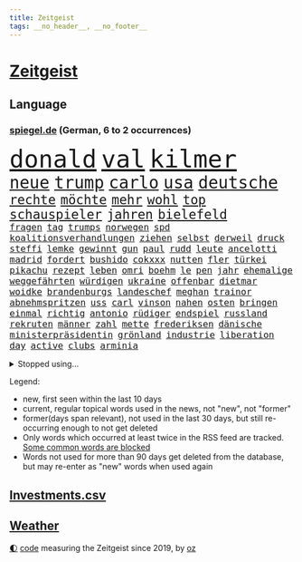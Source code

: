 ```yaml
---
title: Zeitgeist
tags: __no_header__, __no_footer__
---
```


# [Zeitgeist](https://oliz.io/zeitgeist/)

## Language

<h3><a href="https://www.spiegel.de" target="_blank">spiegel.de</a> (German, 6 to 2 occurrences)</h3>
<p style="font-family:monospace">
<span style="font-size:32pt"><a href="news_links.html#donald" class="current">donald</a></span>
<span style="font-size:32pt"><a href="news_links.html#val" class="new">val</a></span>
<span style="font-size:32pt"><a href="news_links.html#kilmer" class="new">kilmer</a></span>
<br>
<span style="font-size:22pt"><a href="news_links.html#neue" class="current">neue</a></span>
<span style="font-size:22pt"><a href="news_links.html#trump" class="current">trump</a></span>
<span style="font-size:22pt"><a href="news_links.html#carlo" class="current">carlo</a></span>
<span style="font-size:22pt"><a href="news_links.html#usa" class="current">usa</a></span>
<span style="font-size:22pt"><a href="news_links.html#deutsche" class="current">deutsche</a></span>
<br>
<span style="font-size:17pt"><a href="news_links.html#rechte" class="current">rechte</a></span>
<span style="font-size:17pt"><a href="news_links.html#möchte" class="current">möchte</a></span>
<span style="font-size:17pt"><a href="news_links.html#mehr" class="current">mehr</a></span>
<span style="font-size:17pt"><a href="news_links.html#wohl" class="current">wohl</a></span>
<span style="font-size:17pt"><a href="news_links.html#top" class="current">top</a></span>
<span style="font-size:17pt"><a href="news_links.html#schauspieler" class="current">schauspieler</a></span>
<span style="font-size:17pt"><a href="news_links.html#jahren" class="current">jahren</a></span>
<span style="font-size:17pt"><a href="news_links.html#bielefeld" class="current">bielefeld</a></span>
<br>
<span style="font-size:12pt"><a href="news_links.html#fragen" class="current">fragen</a></span>
<span style="font-size:12pt"><a href="news_links.html#tag" class="current">tag</a></span>
<span style="font-size:12pt"><a href="news_links.html#trumps" class="current">trumps</a></span>
<span style="font-size:12pt"><a href="news_links.html#norwegen" class="current">norwegen</a></span>
<span style="font-size:12pt"><a href="news_links.html#spd" class="current">spd</a></span>
<span style="font-size:12pt"><a href="news_links.html#koalitionsverhandlungen" class="current">koalitionsverhandlungen</a></span>
<span style="font-size:12pt"><a href="news_links.html#ziehen" class="current">ziehen</a></span>
<span style="font-size:12pt"><a href="news_links.html#selbst" class="current">selbst</a></span>
<span style="font-size:12pt"><a href="news_links.html#derweil" class="current">derweil</a></span>
<span style="font-size:12pt"><a href="news_links.html#druck" class="current">druck</a></span>
<span style="font-size:12pt"><a href="news_links.html#steffi" class="current">steffi</a></span>
<span style="font-size:12pt"><a href="news_links.html#lemke" class="new">lemke</a></span>
<span style="font-size:12pt"><a href="news_links.html#gewinnt" class="current">gewinnt</a></span>
<span style="font-size:12pt"><a href="news_links.html#gun" class="new">gun</a></span>
<span style="font-size:12pt"><a href="news_links.html#paul" class="current">paul</a></span>
<span style="font-size:12pt"><a href="news_links.html#rudd" class="new">rudd</a></span>
<span style="font-size:12pt"><a href="news_links.html#leute" class="current">leute</a></span>
<span style="font-size:12pt"><a href="news_links.html#ancelotti" class="current">ancelotti</a></span>
<span style="font-size:12pt"><a href="news_links.html#madrid" class="current">madrid</a></span>
<span style="font-size:12pt"><a href="news_links.html#fordert" class="current">fordert</a></span>
<span style="font-size:12pt"><a href="news_links.html#bushido" class="new">bushido</a></span>
<span style="font-size:12pt"><a href="news_links.html#cokxxx" class="new">cokxxx</a></span>
<span style="font-size:12pt"><a href="news_links.html#nutten" class="new">nutten</a></span>
<span style="font-size:12pt"><a href="news_links.html#fler" class="current">fler</a></span>
<span style="font-size:12pt"><a href="news_links.html#türkei" class="current">türkei</a></span>
<span style="font-size:12pt"><a href="news_links.html#pikachu" class="new">pikachu</a></span>
<span style="font-size:12pt"><a href="news_links.html#rezept" class="current">rezept</a></span>
<span style="font-size:12pt"><a href="news_links.html#leben" class="current">leben</a></span>
<span style="font-size:12pt"><a href="news_links.html#omri" class="new">omri</a></span>
<span style="font-size:12pt"><a href="news_links.html#boehm" class="new">boehm</a></span>
<span style="font-size:12pt"><a href="news_links.html#le" class="current">le</a></span>
<span style="font-size:12pt"><a href="news_links.html#pen" class="current">pen</a></span>
<span style="font-size:12pt"><a href="news_links.html#jahr" class="current">jahr</a></span>
<span style="font-size:12pt"><a href="news_links.html#ehemalige" class="current">ehemalige</a></span>
<span style="font-size:12pt"><a href="news_links.html#weggefährten" class="new">weggefährten</a></span>
<span style="font-size:12pt"><a href="news_links.html#würdigen" class="new">würdigen</a></span>
<span style="font-size:12pt"><a href="news_links.html#ukraine" class="current">ukraine</a></span>
<span style="font-size:12pt"><a href="news_links.html#offenbar" class="current">offenbar</a></span>
<span style="font-size:12pt"><a href="news_links.html#dietmar" class="current">dietmar</a></span>
<span style="font-size:12pt"><a href="news_links.html#woidke" class="current">woidke</a></span>
<span style="font-size:12pt"><a href="news_links.html#brandenburgs" class="new">brandenburgs</a></span>
<span style="font-size:12pt"><a href="news_links.html#landeschef" class="current">landeschef</a></span>
<span style="font-size:12pt"><a href="news_links.html#meghan" class="current">meghan</a></span>
<span style="font-size:12pt"><a href="news_links.html#trainor" class="new">trainor</a></span>
<span style="font-size:12pt"><a href="news_links.html#abnehmspritzen" class="current">abnehmspritzen</a></span>
<span style="font-size:12pt"><a href="news_links.html#uss" class="current">uss</a></span>
<span style="font-size:12pt"><a href="news_links.html#carl" class="current">carl</a></span>
<span style="font-size:12pt"><a href="news_links.html#vinson" class="new">vinson</a></span>
<span style="font-size:12pt"><a href="news_links.html#nahen" class="current">nahen</a></span>
<span style="font-size:12pt"><a href="news_links.html#osten" class="current">osten</a></span>
<span style="font-size:12pt"><a href="news_links.html#bringen" class="current">bringen</a></span>
<span style="font-size:12pt"><a href="news_links.html#einmal" class="current">einmal</a></span>
<span style="font-size:12pt"><a href="news_links.html#richtig" class="current">richtig</a></span>
<span style="font-size:12pt"><a href="news_links.html#antonio" class="current">antonio</a></span>
<span style="font-size:12pt"><a href="news_links.html#rüdiger" class="current">rüdiger</a></span>
<span style="font-size:12pt"><a href="news_links.html#endspiel" class="new">endspiel</a></span>
<span style="font-size:12pt"><a href="news_links.html#russland" class="current">russland</a></span>
<span style="font-size:12pt"><a href="news_links.html#rekruten" class="current">rekruten</a></span>
<span style="font-size:12pt"><a href="news_links.html#männer" class="current">männer</a></span>
<span style="font-size:12pt"><a href="news_links.html#zahl" class="current">zahl</a></span>
<span style="font-size:12pt"><a href="news_links.html#mette" class="current">mette</a></span>
<span style="font-size:12pt"><a href="news_links.html#frederiksen" class="current">frederiksen</a></span>
<span style="font-size:12pt"><a href="news_links.html#dänische" class="current">dänische</a></span>
<span style="font-size:12pt"><a href="news_links.html#ministerpräsidentin" class="current">ministerpräsidentin</a></span>
<span style="font-size:12pt"><a href="news_links.html#grönland" class="current">grönland</a></span>
<span style="font-size:12pt"><a href="news_links.html#industrie" class="current">industrie</a></span>
<span style="font-size:12pt"><a href="news_links.html#liberation" class="new">liberation</a></span>
<span style="font-size:12pt"><a href="news_links.html#day" class="current">day</a></span>
<span style="font-size:12pt"><a href="news_links.html#active" class="new">active</a></span>
<span style="font-size:12pt"><a href="news_links.html#clubs" class="new">clubs</a></span>
<span style="font-size:12pt"><a href="news_links.html#arminia" class="new">arminia</a></span>
</p>
<details>
<summary>Stopped using...</summary>
<p class="former" style="font-size:12pt">
lisa(1624) schnelle(1623) karl(1622) la(1622) botschafter(1621) einzelne(1621) energien(1621) höher(1621) vorzeitig(1621) beschädigt(1620) gezogen(1620) herbst(1620) hundert(1620) kauf(1620) programm(1620) tragen(1620) wagen(1619) angeklagte(1618) echte(1618) fdpchef(1618) fünfte(1618) schiedsrichter(1618) tödliche(1618) wahrheit(1618) wen(1618) 2019(1617) elfmeter(1617) feierte(1617) for(1617) guter(1617) historiker(1617) insgesamt(1617) pflege(1617) stets(1617) bruder(1616) eher(1616) geholt(1616) stürmer(1616) tschechien(1616) 19(1615) hinaus(1615) weder(1615) 26(1614) atmosphäre(1614) co₂(1614) offensive(1614) schlimm(1614) welchem(1614) beispielen(1613) bus(1613) geboren(1613) kandidaten(1613) kraftvoll(1613) kündigte(1613) schlagzeilen(1613) verbieten(1613) werk(1613) debatten(1612) ii(1612) nahezu(1612) gemeinsamen(1611) messi(1611) trafen(1611) erlassen(1610) längere(1610) dachte(1609) landen(1609) passt(1609) käufer(1608) debakel(1607) herr(1607) deals(1606) ägypten(1606) lügen(1605) unterstützer(1605) vorstellen(1605) 600(1604) philipp(1604) sendung(1604) lücke(1603) bezahlen(1602) gaben(1601) affäre(1600) spannungen(1599) sexuellen(1598) brach(1597) vieles(1594) insassen(1591) fortsetzung(1590) vfb(1590) rettung(1585) angeboten(1581) schaut(1580) dramatischen(1577) überfall(1571) flug(1569) entspannt(1565) startup(1563) leiter(1540) politikern(1456) abgegeben(1390) tennisstar(1388) spiegelreporter(1382) cup(1344) autoren(1341) ausgefallen(1328) kameras(1315) erkrankte(1309) schwarz(1308) erhofft(1302) stehlen(1297) haushalt(1287) gehälter(1281) getöteten(1274) wichtiges(1246) zeitpunkt(1245) halbes(1244) bekannteste(1220) fußballs(1209) verabschieden(1184) buschmann(1180) weiten(1168) spielern(1146) verweist(1142) betreibt(1125) erneuerbare(1100) eindrücke(1096) herzen(1085) schwarzes(1067) erlauben(1066) locken(1061) ehrt(1034) verzweiflung(1024) kai(1021) budapest(1019) stockholm(1013) joshua(1010) baum(998) justizminister(995) zuwanderung(995) partnerin(992) chinesen(965) notruf(952) raten(947) professor(939) franz(933) jüngst(930) träumt(929) auseinander(919) kollege(907) eingriff(904) kompliziert(900) emissionen(899) angreifen(898) überraschenden(897) asyl(891) auszeichnung(883) rückstand(881) mama(880) billigt(865) abbauen(845) angriffs(832) fenster(832) flogen(825) muster(820) mag(812) zehnte(809) heimische(805) fahnder(804) erfolgreiche(797) lebensgefahr(794) zufällig(793) 18jähriger(791) befasst(783) verschleppt(772) schöner(763) brauche(758) wahlsieger(758) darmstadt(747) diesjährigen(746) gala(746) gedanken(746) duisburg(739) wendepunkt(734) kreuz(728) erfolgen(725) beides(722) diplomatische(719) emotionen(717) 13jährige(708) staatsschutz(698) staatsbürger(696) tickets(694) erforscht(690) horror(687) straßenverkehr(686) spaniens(673) küche(668) bekennt(653) helden(652) luftangriffen(652) sizilien(648) budget(643) stock(639) zwischenfall(631) abends(629) zügen(629) schweigt(626) auflösung(625) eauto(613) desaster(612) islamistische(597) sichergestellt(572) tisch(569) jon(567) sperre(565) tvsender(557) phänomen(555) generalbundesanwalt(553) achtzigerjahren(550) kimmich(541) getöteter(540) franzosen(539) herbert(538) belästigt(536) israelischer(527) attentat(513) nahost(504) bundes(501) menschenrechte(498) schlaf(495) mangelt(494) rafah(493) perry(487) magic(479) ehepaar(472) dfl(471) beklagen(464) leise(459) zuversichtlich(457) mindestlohn(452) zurückgekehrt(452) abgeordneter(451) erfuhr(448) anhebung(445) kate(440) rutscht(434) nicole(433) 2006(417) pünktlich(414) sächsische(414) allgegenwärtig(410) jackson(408) substanz(406) hauptdarstellerin(400) verbotene(394) anerkennung(390) gefeuert(390) schwerverletzte(386) fragte(385) zwölfjähriger(385) mount(379) stewart(377) einfacher(375) kostenlosen(375) legten(375) lüge(375) angeschlagene(368) outfits(368) philosophie(368) stammen(368) ehen(367) kaputt(365) boxen(361) abgrund(360) dokumentation(359) schrank(359) alec(357) baldwin(357) bodo(355) boxer(355) indirekt(354) aktie(351) populismus(350) beeindruckende(348) bewerten(348) rekonstruieren(347) grauen(346) 20jähriger(344) ausprobiert(343) entführt(343) gipfel(343) üblich(340) thyssenkrupp(339) locker(336) gesenkt(335) breitet(330) pérez(330) handwerk(329) oberster(328) weber(328) spdspitze(322) protokoll(321) mau(320) schlägen(316) prognosen(313) films(312) verbrecher(311) weibchen(308) ego(307) europäisches(307) premiers(307) liest(306) heimatstadt(304) späten(304) planten(301) emilia(299) genauen(299) neueste(297) krimi(296) ausgesagt(295) fdppolitiker(295) befragen(292) hilton(292) gefährliches(291) hansestadt(291) chris(290) dresdner(287) stehe(286) jubel(285) sonja(285) 200000(284) basel(284) psychologie(284) fußballplatz(282) feinde(280) ordnete(280) zurückzahlen(279) erobern(276) urteile(272) potenziell(271) gebissen(270) marina(267) vielfalt(267) sprangen(266) atem(265) brat(265) häusliche(263) feuert(261) gefangen(261) zeug(260) kalt(259) ausgewertet(257) magabewegung(257) oh(257) bekamen(255) medikament(253) umstrittenem(249) wahrscheinlicher(249) attestiert(247) ausländischen(247) baseball(247) erledigt(246) simone(242) steuert(242) wahlerfolg(241) viereinhalb(239) verbracht(238) spdabgeordneter(235) untergang(235) zentrales(235) ansehen(234) zwölfjährige(234) neuartige(233) grafiken(232) buckelwal(230) friedliche(230) geurteilt(230) postete(230) austin(228) berechnet(228) elbe(228) feststellen(227) sprengstoff(227) tanzte(227) zukommt(227) ausgestattet(225) kubicki(225) nutze(225) thailändischen(224) allzu(223) riese(221) ermorden(220) gefährt(220) lilium(218) status(218) einladen(215) versinkt(215) liveblog(214) arnold(212) drückte(212) unabhängigkeit(212) verlusten(212) thesen(211) unterirdische(211) zeitreise(211) hetze(207) landstraßen(206) satiriker(206) berufliche(202) empfehlung(201) 2011(200) überrumpelt(200) berger(199) witze(198) übernahm(198) hob(197) überrollt(197) container(196) fußballweltverband(196) hassan(196) export(195) verkörperte(195) bakterien(194) rohstoffen(194) gewandt(192) parteichefin(192) brasilianischen(191) 55(190) holstein(190) abgefangen(189) südfrankreich(189) armand(188) müde(188) bezwingt(187) h(186) kleinkind(185) ratlos(185) 007(184) gebraucht(184) nochmals(184) alex(183) eilig(183) elversberg(183) gefördert(183) asylrecht(182) heidenheim(182) prorussische(181) code(180) eberl(180) instrumentalisiert(180) abgeschnitten(179) energiepreise(179) essenziell(179) ihrerseits(179) marktwirtschaft(179) getötete(178) kanzlerkandidaten(177) esc(176) 71(174) avignon(174) späte(174) übergibt(173) echtes(172) hanau(172) bescheiden(171) erstarken(171) günstigen(171) seinerseits(171) absolute(170) carolabrücke(170) ehre(170) diplomatie(169) vergewaltigungsprozess(169) gesetzlichen(168) fotografin(167) schönheitsideale(167) studiert(167) angeschwemmt(166) fröhliche(166) vertrieb(166) nachbarländer(165) dominique(164) marcel(164) sky(164) erpresser(163) patzer(162) bedrängt(161) briefwahl(161) männchen(161) frische(160) 19jährige(159) fabriken(159) green(159) edward(158) insolvenzverwalter(158) lenken(158) cdukanzlerkandidat(157) pendler(157) schrammt(157) koalitionsgespräche(156) regional(156) grünheide(155) teslafabrik(155) dallas(154) fotografieren(154) liveticker(154) raphael(154) billiger(153) erlaubnis(153) parks(153) flugobjekte(152) semester(152) anderswo(151) aussuchen(151) überwältigt(151) bröning(150) paartherapeutin(150) anpassen(149) bedrohte(149) düsteres(149) knochen(149) natogeneralsekretär(149) seltsames(149) mcdonald’s(148) dankbarkeit(147) facebookkonzern(147) nachteil(147) flugtaxistartup(146) gestimmt(145) karoline(145) regierungschefs(145) stralsund(144) beschränken(143) unterschrift(143) wünschte(143) gesetzesänderung(142) holocaustüberlebende(142) mitgeteilt(142) musical(142) ausfällig(141) ferres(141) veronica(141) bekenntnis(139) exklusiv(138) kleinwagen(138) mehrkosten(138) videospielen(138) glückliche(137) kita(137) soziologe(137) zunehmende(137) bundestagsabgeordneten(136) mussolini(136) vereine(136) gazas(135) kontakten(134) veranlasste(134) wilson(134) anfühlt(133) tarife(133) gebühren(132) millionenbetrag(132) rüstungsexporte(132) unionskanzlerkandidat(132) andrij(131) ultimatum(131) gelder(129) schauspielstar(129) totale(129) mittagessen(128) unternehmensberater(128) 22jähriger(127) lakers(127) saarbrücken(127) streich(127) zweikampf(127) zerschlagen(126) eingeleitet(125) löhne(125) schienen(125) schädlich(125) zugesprochen(125) natobeitritt(124) sexismus(124) bush(123) milliardendeal(122) vorbilder(121) binden(120) bosnien(120) bürgerkriegsland(120) celsius(120) deckt(120) demokratisch(120) ruhig(120) wahllokale(120) mikaela(119) ranghohen(119) shiffrin(119) furcht(118) bannon(117) beschwerde(116) riesenslalom(116) cdupolitikerin(115) geldautomatensprenger(115) satt(115) zuschüsse(115) justizministerium(114) postet(114) charlie(113) fraktionschef(112) mourinho(112) rächen(112) übergabe(112) ansprache(111) make(111) stopfen(111) abkommens(110) schläge(110) dating(108) krankheiten(108) strafverfahren(108) people(107) redakteure(107) reichinnek(107) schnellstmöglich(107) anweisung(106) 27jährigen(105) betreuung(105) hardliner(105) monica(105) protagonisten(105) verwendung(105) weltcupsieg(105) wertvoll(105) fdpgeneralsekretär(104) provokationen(104) unsicheren(104) voranbringen(103) konklave(102) oscarkandidat(102) pille(102) purzeln(102) wichtigstes(102) zehntausenden(102) berlinale(101) kleid(101) löwe(101) maue(101) schwacher(101) direktmandate(100) hinterm(100) millionenhöhe(100) neugeborene(100) 1984(99) maul(99) schmerz(99) unterseekabel(99) datenkabel(98) schwor(98) 23jährige(97) akuter(97) bergauf(97) oz(97) veruntreut(97) wohlhabenden(97) christmas(96) conor(96) gegenstand(96) popsuperstar(96) verfrüht(96) glatteis(95) rahmen(95) kalte(94) kardinal(94) komplizen(94) komplizierter(94) models(94) klimapolitische(93) vizechef(93) like(92) 65jährigen(91) daheim(91) herrn(91) komödien(90) notbremse(90) regierenden(90) sorgerecht(90) wunde(90) zugezogen(90) äußeres(90) elektroden(89) heimniederlage(89) mandat(89) nachnamen(89) reallöhne(89) rücklagen(89) steel(89) ungewisse(89) echtzeit(88) geflüchteter(88) hemmschwelle(88) sag(88) unterfranken(88) wahrnehmen(88) übersprang(88) gefolgt(87) machtfrage(87) niederzulegen(87) skiurlaub(87) steigert(87) tausch(87) abschneiden(86) abschneidet(86) leichnams(86) rommel(86) unterdrückt(86) zeitweilig(86) erledigen(85) geflohene(85) keith(85) kellogg(85) parteijugend(85) siebzigerjahre(85) erinnerungslücken(84) mineralien(84) nirgends(84) portugiese(84) primekunden(84) stollen(84) vorenthalten(84) 2004(83) furor(83) games(83) sonntagabend(83) verbrauchern(83) viertklässler(83) vorkommen(83) foul(82) gesunder(82) winterurlaub(82) katy(81) netzentgelte(81) rekorde(81) strategisch(81) südwesten(81) zueinander(81) begrenzt(80) devise(80) gelauncht(80) haushaltskrise(80) kivideogenerator(80) leblos(80) now(80) patriarchat(80) sora(80) unberührt(80) verständigen(80) discord(79) fehlten(79) friedenstruppe(79) jatta(79) männlicher(79) natochef(79) ruhrpott(79) demütigung(78) discounter(78) düsteren(78) fußballweltmeisterschaft(78) heidenheimer(78) kelce(78) logik(78) rennrad(78) topform(78) usjournalist(78) 185(77) bauteil(77) dokumentiert(77) enttäuschenden(77) erwartete(77) füllen(77) geleitet(77) insolvent(77) krupp(77) verpacken(77) bot(76) deckel(76) hilferuf(76) iphone(76) rationaler(76) rindfleisch(76) rätselhaftes(76) wiener(76) geruch(75) lieferung(75) pur(75) rezepte(75) sanktionspaket(75) schattenflotte(75) charli(74) getränke(74) neuausrichtung(74) ticken(74) xcx(74) aufzubauen(73) cduministerpräsident(73) darlehen(73) delikte(73) entzieht(73) zumutung(73) insolvenzverfahren(72) lüneburger(72) rotwein(72) schwerwiegenden(72) witcher(72) bitcoinkurs(71) bundeskanzlers(71) döner(71) grünes(71) gunsten(71) kitsch(71) wähnt(71) auswirkt(70) bastion(70) familiennachzug(70) gläubigen(70) lokale(70) melnyk(70) petersplatz(70) tübingen(70) unabhängiger(70) windkraft(70) 113(69) beliebtes(69) bundestagsfraktion(69) finanzhilfen(69) kurbelt(69) waffenproduktion(69) arbeitnehmern(68) grotesk(68) guatemala(68) konzepte(68) dreierkoalition(67) erwiesen(67) gestrandeten(67) kidman(67) konstruktiv(67) neuaufstellung(67) newsblog(67) sportliche(67) südpazifik(67) eupolitiker(66) gefährdete(66) schönheit(66) anhaltenden(65) kannst(65) kreuze(65) landeswährung(65) partys(65) slowene(65) unappetitliche(65) denkwürdiges(64) damon(63) fahrten(63) gemietet(63) jean(63) millionensumme(63) re(63) dončić(62) flüchtling(62) gekürzt(62) luka(62) romans(62) volocopter(62) wochenlangem(62) brutalem(61) exminister(61) herzschrittmacher(61) knackt(61) sofortige(61) zeitlichen(61) balance(60) berechtigte(60) johanna(60) lieferdienste(60) nichtbinäre(60) verbannen(60) 104(59) army(59) damalige(59) missionen(59) mund(59) nordrheinwestfälischen(59) rewe(59) spdmann(59) umschlungen(59) unfalltod(59) verknüpft(59) wohnort(59) auswüchse(58) eigentlichen(58) karibik(58) leine(58) penny(58) republikanerin(58) beisetzung(57) butterpreis(57) elektropionier(57) lebensgefährlichen(57) trinkwasser(57) dominierten(56) freitagnacht(56) lieferten(56) wellinger(56) bestes(55) brutalist(55) geredet(55) hinweisen(55) price(55) sofern(55) streitfall(55) umlauf(55) wahllokal(55) willkür(55) euhilfen(54) gewässern(54) nötigung(54) sackt(54) unvergesslichen(54) 49(53) alpinisten(53) flugtaxihersteller(53) joint(53) kyjiws(53) rechtspopulist(53) skandalen(53) tvpublikum(53) drehbücher(52) issa(52) leitung(52) trauerzug(52) ausbürgerung(51) blue(51) fratzscher(51) karius(51) loris(51) schwung(51) warnsignal(51) gesicherten(50) medaillen(50) rechtspopulistischen(50) schnappt(50) abgeschaltet(49) ber(49) eliten(49) gewürdigt(49) großspende(49) kostüm(49) neigt(49) rassist(49) rechtspopulismus(49) sarg(49) dopingtest(48) moderation(48) origin(48) positiver(48) ruhm(48) usamerikanerin(48) engels(47) fa(47) firewall(47) fortbildungen(47) geschwisterpaar(47) pokalaus(47) pubkultur(47) erdtrabanten(46) geisel(46) ghost(46) chronologie(45) leidenschaftlichen(45) misstrauensvotum(45) profifußball(45) unterbrechung(45) linkenpolitiker(44) plakate(44) sicherheitskreisen(44) spitzenkandidatin(44) windräder(44) hadern(43) nähren(43) strafbar(43) wahlausgang(43) winzern(43) baldwins(42) complete(42) doppeltes(42) kurzvideos(42) primemitglieder(42) sportgericht(42) unknown(42) usnutzer(42) vergesst(42) ausgewählte(41) clash(41) irre(41) lärm(41) transatlantische(41) unterbinden(41) untergraben(41) 19jähriger(40) alltagsrassismus(40) bowl(40) kalle(40) mechanismen(40) migrationsgeschichte(40) reels(40) stromer(40) travis(40) user(40) bibas(39) bolton(39) kfir(39) siegte(39) topstars(39) usbürokratie(39) waffendepots(39) bundespolizisten(38) glitzer(38) gogh(38) klubchef(38) rückgabe(38) aufwartung(37) erfordert(37) fußgänger(37) nominierten(37) trafford(37) ushauptstadt(37) vorboten(37) weltspitze(37) afghanen(36) blog(36) empören(36) erneuerbarer(36) konsequenz(36) müder(36) spiels(36) verreisen(36) übertragen(36) 1979(35) aquarium(35) auszuschließen(35) erbitterten(35) gegenzug(35) israelhamasdeal(35) ratgeber(35) wegnehmen(35) autoritarismus(34) luise(34) umher(34) drogenhandel(33) erhoffte(33) geleakte(33) geweint(33) kovač(33) programme(33) trumpwelt(33) zugunglück(33) journalistinnen(32) klarkommen(32) rechtfertigen(32) schwarzenegger(32) stillem(32) wahlkreise(32) beunruhigt(31) boulevardzeitung(31) brettspiel(31) bürgerschaft(31) cowboy(31) exklub(31) exoplaneten(31) gesten(31) militärflugzeug(31) verschärfungen(31) billy(30) bollwerk(30) boston(30) deepseek(30) entwendet(30) iocpräsident(30) kianbieter(30) verschollen(30) chirurg(29) conference(29) elegant(29) hansgeorg(29) jahrestag(29) mexikaner(29) niedergelegt(29) schärfer(29) umbauten(29) verschleppte(29) agieren(28) arbeitslosenzahl(28) beherrscht(28) direktmandat(28) dreimillionenmarke(28) holocaustmahnmal(28) mainzer(28) statistischen(28) vormonat(28) vorsitzender(28) entfremdung(27) erdnüsse(27) glänzende(27) spanierin(27) spiegelblog(27) umfassenden(27) unternehmenschef(27) cannes(26) entfesselten(26) geiselhaft(26) afdpolitikerin(25) aktienkurs(25) beteiligen(25) betroffener(25) erziehen(25) hingezogen(25) marie(25) welch(25) yarden(25) abweichler(24) ausstand(24) demselben(24) einfuhrzölle(24) entführung(24) gemüter(24) impfung(24) kluge(24) mavericks(24) solingen(24) zustrombegrenzungsgesetz(24) aberwitzige(23) aufwärts(23) eingefrorenen(23) klimaneutrale(23) neugeborenes(23) schranken(23) verheerend(23) vermögenswerten(23) berlusconi(22) quartalszahlen(22) silvio(22) usaid(22) freigelassene(21) ostens(21) respektlos(21) überprüfung(21) edeka(20) genesung(20) lawinen(20) spirale(20) vorgeführt(20) westlich(20) lena(19) whatsappgruppe(18) expertinnen(17) fördert(17) konservatismus(17) cduvorsitzende(16) elsass(16) kunstfreiheit(16) waffensysteme(16) wahlzettel(16) besänftigen(15) bp(15) cdupolitikers(15) ramelow(15) tritte(15) visualisierungen(15) contec(14) freilassungen(14) gerhart(14) hosen(14) lezyne(14) peiniger(14) penibel(14) topeak(14) verbinden(14) wirbelsturm(14) anora(13) klarer(13) lenzerheide(13) q(13) rummenigge(13) abgezeichnet(12) fußballspielerin(12) hamasgeisel(12) kigenerierte(12) teilnehmern(12) appetit(11) beschießt(11) bitter(11) bogen(11) häftlingen(11) parteienfinanzierung(11)
</p>
</details>
<p>Legend:
<ul>
<li><span class="new">new</span>, first seen within the last 10 days</li>
<li><span class="current">current</span>, regular topical words used in the news, not "new", not "former"</li>
<li><span class="former">former(days span relevant)</span>, not used in the last 30 days, but still re-occurring enough to not get deleted</li>
<li>Only words which occurred at least twice in the RSS feed are tracked. <a href="language/filters.py">Some common words are blocked</a></li>
<li>Words not used for more than 90 days get deleted from the database, but may re-enter as "new" words when used again</li>
</ul>
</p>

## [Investments](investments.html)[.csv](investments.csv)

## [Weather](weather.html)

<footer>
<a href="javascript:toggleTheme()" class="nav">🌓</a>
<a href="https://github.com/ooz/zeitgeist">code</a> measuring the Zeitgeist since 2019, by <a href="https://oliz.io">oz</a>
</footer>
